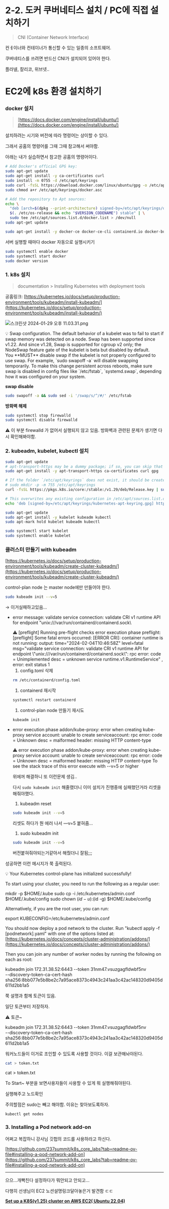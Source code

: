 # 2-2. 도커 쿠버네티스 설치 / PC에 직접 설치하기

> CNI (Container Network Interface)
> 

컨ㅔ이너와 컨테이너가 통신할 수 있는 일종의 소프트웨어.

쿠버네티스를 쓰려면 반드신 CNI가 설치되어 있어야 한다. 

플라넬, 칼리코, 위브넷..

# EC2에 k8s 환경 설치하기

### docker 설치

> [https://docs.docker.com/engine/install/ubuntu/](https://docs.docker.com/engine/install/ubuntu/)
> 

설치하려는 시기와 버전에 따라 명령어는 상이할 수 있다.

그래서 공홈의 명령어를 그때 그때 참고해서 써야함.

아래는 내가 실습하면서 참고한 공홈의 명령어이다.

```bash
# Add Docker's official GPG key:
sudo apt-get update
sudo apt-get install -y ca-certificates curl
sudo install -m 0755 -d /etc/apt/keyrings
sudo curl -fsSL https://download.docker.com/linux/ubuntu/gpg -o /etc/apt/keyrings/docker.asc
sudo chmod a+r /etc/apt/keyrings/docker.asc

# Add the repository to Apt sources:
echo \
  "deb [arch=$(dpkg --print-architecture) signed-by=/etc/apt/keyrings/docker.asc] https://download.docker.com/linux/ubuntu \
  $(. /etc/os-release && echo "$VERSION_CODENAME") stable" | \
  sudo tee /etc/apt/sources.list.d/docker.list > /dev/null
sudo apt-get update

sudo apt-get install -y docker-ce docker-ce-cli containerd.io docker-buildx-plugin docker-compose-plugin
```

서버 실행할 때마다 docker 자동으로 실행시키기

```bash
sudo systemctl enable docker
sudo systemctl start docker
sudo docker version

```

### 1. k8s 설치

> documentation > Installing Kubernetes with deployment tools
> 

공홈링크: [https://kubernetes.io/docs/setup/production-environment/tools/kubeadm/install-kubeadm/](https://kubernetes.io/docs/setup/production-environment/tools/kubeadm/install-kubeadm/)

![스크린샷 2024-01-29 오후 11.03.31.png](images/2-2/1.png)

<aside>
💡 Swap configuration. The default behavior of a kubelet was to fail to start if swap memory was detected on a node. Swap has been supported since v1.22. And since v1.28, Swap is supported for cgroup v2 only; the NodeSwap feature gate of the kubelet is beta but disabled by default. You **MUST** disable swap if the kubelet is not properly configured to use swap. For example, `sudo swapoff -a` will disable swapping temporarily. To make this change persistent across reboots, make sure swap is disabled in config files like `/etc/fstab`, `systemd.swap`, depending how it was configured on your system.

</aside>

**swap disable**

```bash
sudo swapoff -a && sudo sed -i '/swap/s/^/#/' /etc/fstab
```

**방화벽 해제**

```bash
sudo systemctl stop firewalld
sudo systemctl disable firewalld
```

<aside>
⚠️ 이 부분 firewalld 가 없어서 실행되지 않고 있음.
방화벽과 관련된 문제가 생기면 다시 확인해봐야함.

</aside>

### 2. **kubeadm, kubelet, kubectl 설치**

```bash
sudo apt-get update
# apt-transport-https may be a dummy package; if so, you can skip that package
sudo apt-get install -y apt-transport-https ca-certificates curl gpg

# If the folder `/etc/apt/keyrings` does not exist, it should be created before the curl command, read the note below.
# sudo mkdir -p -m 755 /etc/apt/keyrings
curl -fsSL https://pkgs.k8s.io/core:/stable:/v1.29/deb/Release.key | sudo gpg --dearmor -o /etc/apt/keyrings/kubernetes-apt-keyring.gpg

# This overwrites any existing configuration in /etc/apt/sources.list.d/kubernetes.list
echo 'deb [signed-by=/etc/apt/keyrings/kubernetes-apt-keyring.gpg] https://pkgs.k8s.io/core:/stable:/v1.29/deb/ /' | sudo tee /etc/apt/sources.list.d/kubernetes.list

sudo apt-get update
sudo apt-get install -y kubelet kubeadm kubectl
sudo apt-mark hold kubelet kubeadm kubectl
```

```bash
sudo systemctl start kubelet
sudo systemctl enable kubelet
```

### 클러스터 만들기 with kubeadm

[https://kubernetes.io/docs/setup/production-environment/tools/kubeadm/create-cluster-kubeadm/](https://kubernetes.io/docs/setup/production-environment/tools/kubeadm/create-cluster-kubeadm/)

control-plan node 는 master node에만 만들어야 한다.

```bash
sudo kubeadm init --v=5
```

→ 이거실패하고있음…

- error message: validate service connection: validate CRI v1 runtime API for endpoint \"unix:///var/run/containerd/containerd.sock\
    
    <aside>
    ⚠️ [preflight] Running pre-flight checks
    error execution phase preflight: [preflight] Some fatal errors occurred:
    	[ERROR CRI]: container runtime is not running: output: time="2024-02-04T10:46:58Z" level=fatal msg="validate service connection: validate CRI v1 runtime API for endpoint \"unix:///var/run/containerd/containerd.sock\": rpc error: code = Unimplemented desc = unknown service runtime.v1.RuntimeService"
    , error: exit status 1
    
    </aside>
    
    1. config.toml 삭제
    
    ```bash
    rm /etc/containerd/config.toml
    ```
    
    1. containerd 재시작
    
    ```bash
    systemctl restart containerd
    ```
    
    1. control-plan node 만들기 재시도
    
    ```bash
    kubeadm init
    ```
    

- error execution phase addon/kube-proxy: error when creating kube-proxy service account: unable to create serviceaccount: rpc error: code = Unknown desc = malformed header: missing HTTP content-type
    
    <aside>
    ⚠️ error execution phase addon/kube-proxy: error when creating kube-proxy service account: unable to create serviceaccount: rpc error: code = Unknown desc = malformed header: missing HTTP content-type
    To see the stack trace of this error execute with --v=5 or higher
    
    </aside>
    
    위에꺼 해결하니 또 이런문제 생김..
    
    다시 `sudo kubeadm init` 해줄랬더니 이미 설치가 진행중에 실패했던거라 리셋을 해줘야했다.
    
    1. kubeadm reset
    
    ```bash
    sudo kubeadm init --v=5
    ```
    
    리셋도 하다가 뭔 에러 나서 —v=5 붙혀줌…
    
    1. sudo kubeadm init
    
    ```bash
    sudo kubeadm init --v=5
    ```
    
    버전붙혀줘야되는거같아서 해줬더니 잘됨;;;
    

성공하면 이런 메시지가 쭉 출력된다.

<aside>
💡 Your Kubernetes control-plane has initialized successfully!

To start using your cluster, you need to run the following as a regular user:

mkdir -p $HOME/.kube
sudo cp -i /etc/kubernetes/admin.conf $HOME/.kube/config
sudo chown $(id -u):$(id -g) $HOME/.kube/config

Alternatively, if you are the root user, you can run:

export KUBECONFIG=/etc/kubernetes/admin.conf

You should now deploy a pod network to the cluster.
Run "kubectl apply -f [podnetwork].yaml" with one of the options listed at:
[https://kubernetes.io/docs/concepts/cluster-administration/addons/](https://kubernetes.io/docs/concepts/cluster-administration/addons/)

Then you can join any number of worker nodes by running the following on each as root:

kubeadm join 172.31.38.52:6443 --token 31nm47.vsuzgagfldwbf5nv \
--discovery-token-ca-cert-hash sha256:8bb077e5b8be2c7a95ace8373c4943c241aa3c42ac148320d9405d611d2bb1a5

</aside>

쭉 설명과 함께 토큰이 있음.

일단 토큰부터 저장하자.

<aside>
⚠️ 토큰~

kubeadm join 172.31.38.52:6443 --token 31nm47.vsuzgagfldwbf5nv \
--discovery-token-ca-cert-hash sha256:8bb077e5b8be2c7a95ace8373c4943c241aa3c42ac148320d9405d611d2bb1a5

</aside>

워커노드들이 이거로 조인할 수 있도록 사용할 것이다. 이걸 보관해놔야된다.

```bash
cat > token.txt
```

cat > token.txt

To Start~ 부분을 보면사용자들이 사용할 수 있게 뭐 실행해줘야된다.

실행해주고 노드확인

주의할점은 sudo는 빼고 해야함. 이유는 찾아보도록하자.

```bash
kubectl get nodes
```

### 3. **Installing a Pod network add-on**

어쩌고 복잡하니 강사님 깃헙의 코드를 사용하라고 하신다.

[https://github.com/237summit/k8s_core_labs?tab=readme-ov-file#installing-a-pod-network-add-on](https://github.com/237summit/k8s_core_labs?tab=readme-ov-file#installing-a-pod-network-add-on)

---

으으…개빡친다 설정하다가 뭐안되고 안되고…

다행히 선생님이 EC2 노션설명링크달아놓은거 발견함 ㄷㄷ

[**Set up a K8S(v1.25) cluster on AWS EC2( Ubuntu 22.04)**](https://www.notion.so/Set-up-a-K8S-v1-25-cluster-on-AWS-EC2-Ubuntu-22-04-c3c059755dad4c6882cacb7337c2c812?pvs=21)